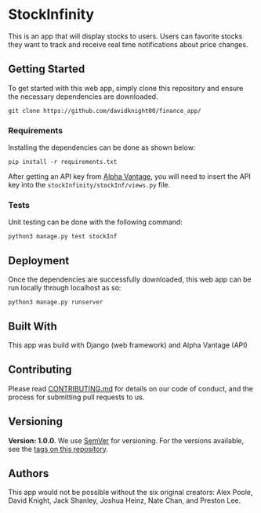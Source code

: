 # StockInfinity

This is an app that will display stocks to users. Users can favorite stocks they want to track and receive real time notifications about price changes.

## Getting Started

To get started with this web app, simply clone this repository and ensure the necessary dependencies are downloaded.

```
git clone https://github.com/davidknight00/finance_app/
```

### Requirements

Installing the dependencies can be done as shown below:

```
pip install -r requirements.txt
```

After getting an API key from [Alpha Vantage](https://www.alphavantage.co/support/#api-key), you will need to insert the API key into the `stockInfinity/stockInf/views.py` file. 

### Tests

Unit testing can be done with the following command:

```
python3 manage.py test stockInf
```

## Deployment

Once the dependencies are successfully downloaded, this web app can be run locally through localhost as so:

```
python3 manage.py runserver
```

## Built With

This app was build with Django (web framework) and Alpha Vantage (API)

## Contributing

Please read [CONTRIBUTING.md](https://www.github.com/davidknight00/blob/master/CONTRIBUTING.md) for details on our code of conduct, and the process for submitting pull requests to us.

## Versioning

**Version: 1.0.0**. We use [SemVer](http://semver.org/) for versioning. For the versions available, see the [tags on this repository](https://github.com/your/project/tags). 

## Authors

This app would not be possible without the six original creators: Alex Poole, David Knight, Jack Shanley, Joshua Heinz, Nate Chan, and Preston Lee.
